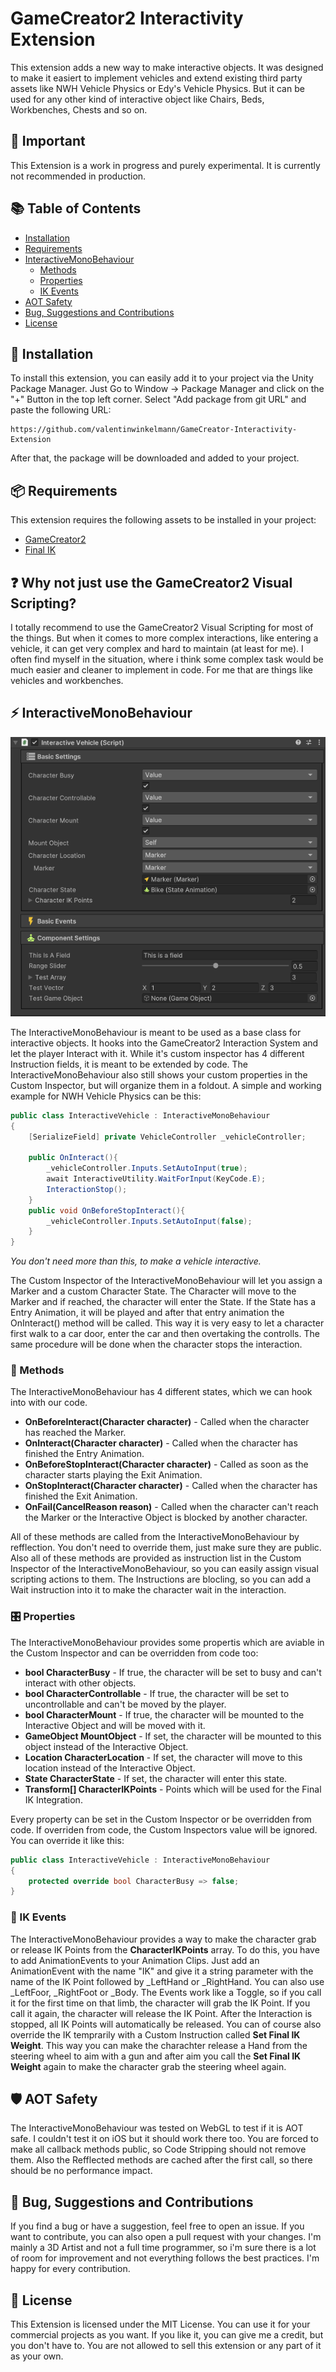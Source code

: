 # GameCreator2 Interactivity Extension
This extension adds a new way to make interactive objects. It was designed to make it easiert to implement vehicles and extend existing third party assets like NWH Vehicle Physics or Edy's Vehicle Physics. But it can be used for any other kind of interactive object like Chairs, Beds, Workbenches, Chests and so on.

## 🚨 Important
This Extension is a work in progress and purely experimental. It is currently not recommended in production.

## 📚 Table of Contents
- [Installation](#-installation)
- [Requirements](#-requirements)
- [InteractiveMonoBehaviour](#-interactivemonobehaviour)
  - [Methods](#-methods)
  - [Properties](#-properties)
  - [IK Events](#-ik-events)
- [AOT Safety](#-aot-safety)
- [Bug, Suggestions and Contributions](#-bug-suggestions-and-contributions)
- [License](#-license)

## 💾 Installation
To install this extension, you can easily add it to your project via the Unity Package Manager. Just Go to Window -> Package Manager and click on the "+" Button in the top left corner. Select "Add package from git URL" and paste the following URL:
```
https://github.com/valentinwinkelmann/GameCreator-Interactivity-Extension
```
After that, the package will be downloaded and added to your project.

## 📦 Requirements
This extension requires the following assets to be installed in your project:
- [GameCreator2](https://assetstore.unity.com/packages/tools/game-toolkits/game-creator-2-203069)
- [Final IK](https://assetstore.unity.com/packages/tools/animation/final-ik-14290)

## ❓ Why not just use the GameCreator2 Visual Scripting?
I totally recommend to use the GameCreator2 Visual Scripting for most of the things. But when it comes to more complex interactions, like entering a vehicle, it can get very complex and hard to maintain (at least for me). I often find myself in the situation, where i think some complex task would be much easier and cleaner to implement in code. For me that are things like vehicles and workbenches.

## ⚡ InteractiveMonoBehaviour
![InteractiveMonoBehaviour](/.GithubDocumentation~/Inspector_01.png)

The InteractiveMonoBehaviour is meant to be used as a base class for interactive objects. It hooks into the GameCreator2 Interaction System and let the player Interact with it. While it's custom inspector has 4 different Instruction fields, it is meant to be extended by code. The InteractiveMonoBehaviour also still shows your custom properties in the Custom Inspector, but will organize them in a foldout.
A simple and working example for NWH Vehicle Physics can be this:
```csharp
public class InteractiveVehicle : InteractiveMonoBehaviour
{
    [SerializeField] private VehicleController _vehicleController;

    public OnInteract(){
        _vehicleController.Inputs.SetAutoInput(true);
        await InteractiveUtility.WaitForInput(KeyCode.E);
        InteractionStop();
    }
    public void OnBeforeStopInteract(){
        _vehicleController.Inputs.SetAutoInput(false);
    }
}
```
*You don't need more than this, to make a vehicle interactive.*

The Custom Inspector of the InteractiveMonoBehaviour will let you assign a Marker and a custom Character State. The Character will move to the Marker and if reached, the character will enter the State. If the State has a Entry Animation, it will be played and after that entry animation the OnInteract() method will be called. This way it is very easy to let a character first walk to a car door, enter the car and then overtaking the controlls. The same procedure will be done when the character stops the interaction.
### 🔌 Methods
The InteractiveMonoBehaviour has 4 different states, which we can hook into with our code.
- **OnBeforeInteract(Character character)** - Called when the character has reached the Marker.
- **OnInteract(Character character)** - Called when the character has finished the Entry Animation.
- **OnBeforeStopInteract(Character character)** - Called as soon as the character starts playing the Exit Animation.
- **OnStopInteract(Character character)** - Called when the character has finished the Exit Animation.
- **OnFail(CancelReason reason)** - Called when the character can't reach the Marker or the Interactive Object is blocked by another character.

All of these methods are called from the InteractiveMonoBehaviour by refflection. You don't need to override them, just make sure they are public. Also all of these methods are provided as instruction list in the Custom Inspector of the InteractiveMonoBehaviour, so you can easily assign visual scripting actions to them. The Instructions are blocling, so you can add a Wait instruction into it to make the character wait in the interaction.

### 🎛️ Properties
The InteractiveMonoBehaviour provides some propertis which are aviable in the Custom Inspector and can be overridden from code too:
- **bool CharacterBusy** - If true, the character will be set to busy and can't interact with other objects.
- **bool CharacterControllable** - If true, the character will be set to uncontrollable and can't be moved by the player.
- **bool CharacterMount** - If true, the character will be mounted to the Interactive Object and will be moved with it.
- **GameObject MountObject** - If set, the character will be mounted to this object instead of the Interactive Object.
- **Location CharacterLocation** - If set, the character will move to this location instead of the Interactive Object.
- **State CharacterState** - If set, the character will enter this state.
- **Transform[] CharacterIKPoints** - Points which will be used for the Final IK Integration.

Every property can be set in the Custom Inspector or be overridden from code. If overriden from code, the Custom Inspectors value will be ignored. You can override it like this:
```csharp
public class InteractiveVehicle : InteractiveMonoBehaviour
{
    protected override bool CharacterBusy => false;
}
```

### 🩻 IK Events
The InteractiveMonoBehaviour provides a way to make the character grab or release IK Points from the **CharacterIKPoints** array. To do this, you have to add AnimationEvents to your Animation Clips.
Just add an AnimationEvent with the name "IK" and give it a string parameter with the name of the IK Point followed by _LeftHand or _RightHand. You can also use _LeftFoor, _RightFoot or _Body. The Events work like a Toggle, so if you call it for the first time on that limb, the character will grab the IK Point. If you call it again, the character will release the IK Point. After the Interaction is stopped, all IK Points will automatically be released.
You can of course also override the IK temprarily with a Custom Instruction called **Set Final IK Weight**. This way you can make the charachter release a Hand from the steering wheel to aim with a gun and after aim you call the **Set Final IK Weight** again to make the character grab the steering wheel again.


## 🛡️ AOT Safety
The InteractiveMonoBehaviour was tested on WebGL to test if it is AOT safe. I couldn't test it on iOS but it should work there too. You are forced to make all callback methods public, so Code Stripping should not remove them. Also the Refflected methods are cached after the first call, so there should be no performance impact.

## 🦄 Bug, Suggestions and Contributions
If you find a bug or have a suggestion, feel free to open an issue. If you want to contribute, you can also open a pull request with your changes. I'm mainly a 3D Artist and not a full time programmer, so i'm sure there is a lot of room for improvement and not everything follows the best practices. I'm happy for every contribution.

## 📜 License
This Extension is licensed under the MIT License. You can use it for your commercial projects as you want. If you like it, you can give me a credit, but you don't have to. You are not allowed to sell this extension or any part of it as your own.